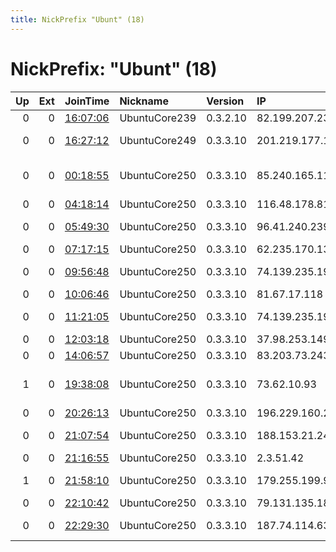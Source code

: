 ```yaml
---
title: NickPrefix "Ubunt" (18)
---
```


# NickPrefix: "Ubunt" (18)

|   Up |   Ext | JoinTime                                                                                            | Nickname      | Version   | IP              | AS                                       | CC   |   ORp |   Dirp | OS    | Contact   |   eFamMembers |
|-----:|------:|:----------------------------------------------------------------------------------------------------|:--------------|:----------|:----------------|:-----------------------------------------|:-----|------:|-------:|:------|:----------|--------------:|
|    0 |     0 | [16:07:06](https://metrics.torproject.org/rs.html#details/9D5B8855A165C7C1A0202DEB5A65B78E4CACE327) | UbuntuCore239 | 0.3.2.10  | 82.199.207.23   | Ucom LLC                                 | am   | 36513 |      0 | Linux | None      |             1 |
|    0 |     0 | [16:27:12](https://metrics.torproject.org/rs.html#details/244B51DCDE4C166004F5736A857A81AB4878C517) | UbuntuCore249 | 0.3.3.10  | 201.219.177.115 | MERCO COMUNICACIONES                     | ar   | 41441 |      0 | Linux | None      |             1 |
|    0 |     0 | [00:18:55](https://metrics.torproject.org/rs.html#details/AFC2A5E6FE41E87D0939B1A4E7517CE46C42CD3A) | UbuntuCore250 | 0.3.3.10  | 85.240.165.118  | Servicos De Comunicacoes E Multimedia S. | pt   | 45005 |      0 | Linux | None      |             1 |
|    0 |     0 | [04:18:14](https://metrics.torproject.org/rs.html#details/93244031613B79045AB0EBC4E9B7B1231A46878C) | UbuntuCore250 | 0.3.3.10  | 116.48.178.81   | HKT Limited                              | hk   | 34023 |      0 | Linux | None      |             1 |
|    0 |     0 | [05:49:30](https://metrics.torproject.org/rs.html#details/06BEBC140DBD283BDF59E49AD3D21D2D1BC7F179) | UbuntuCore250 | 0.3.3.10  | 96.41.240.239   | Charter Communications                   | us   | 42087 |      0 | Linux | None      |             1 |
|    0 |     0 | [07:17:15](https://metrics.torproject.org/rs.html#details/8940F11E1EB71FA6A741882B7A78A9B62FD8FE6C) | UbuntuCore250 | 0.3.3.10  | 62.235.170.135  | Proximus NV                              | be   | 41071 |      0 | Linux | None      |             1 |
|    0 |     0 | [09:56:48](https://metrics.torproject.org/rs.html#details/92D1EC846D98F530FCE1282EE7C31F016E831DC4) | UbuntuCore250 | 0.3.3.10  | 74.139.235.198  | Time Warner Cable Internet LLC           | us   | 39503 |      0 | Linux | None      |             1 |
|    0 |     0 | [10:06:46](https://metrics.torproject.org/rs.html#details/4B182A69C26641FA7C9C5D9451B4F6DCA583AA6B) | UbuntuCore250 | 0.3.3.10  | 81.67.17.118    | SFR SA                                   | fr   | 35701 |      0 | Linux | None      |             1 |
|    0 |     0 | [11:21:05](https://metrics.torproject.org/rs.html#details/395C926B250DBEFF5DEF30CAA5A8C74F69193A8E) | UbuntuCore250 | 0.3.3.10  | 74.139.235.198  | Time Warner Cable Internet LLC           | us   | 36705 |      0 | Linux | None      |             1 |
|    0 |     0 | [12:03:18](https://metrics.torproject.org/rs.html#details/398D40CC7B9AAF59D314573517CA619D598C5FF4) | UbuntuCore250 | 0.3.3.10  | 37.98.253.149   | LLC KomTehCentr                          | ru   | 37935 |      0 | Linux | None      |             1 |
|    0 |     0 | [14:06:57](https://metrics.torproject.org/rs.html#details/052BFDEF48F8941788D1CDA303B391D86E71D1BE) | UbuntuCore250 | 0.3.3.10  | 83.203.73.243   | Orange                                   | mq   | 37575 |      0 | Linux | None      |             1 |
|    1 |     0 | [19:38:08](https://metrics.torproject.org/rs.html#details/2F393CF145B9F2D3A0C1BA11062EE6C11D0121D7) | UbuntuCore250 | 0.3.3.10  | 73.62.10.93     | Comcast Cable Communications, LLC        | us   | 43293 |      0 | Linux | None      |             1 |
|    0 |     0 | [20:26:13](https://metrics.torproject.org/rs.html#details/9B226625FB65C6EB39A755D65BA49BA63F47A5BE) | UbuntuCore250 | 0.3.3.10  | 196.229.160.21  | ORANGE                                   | tn   | 42945 |      0 | Linux | None      |             1 |
|    0 |     0 | [21:07:54](https://metrics.torproject.org/rs.html#details/E420FC7E039D05DE29F4DA2CDFEBF3CC5340159A) | UbuntuCore250 | 0.3.3.10  | 188.153.21.243  | Vodafone Italia S.p.A.                   | it   | 44553 |      0 | Linux | None      |             1 |
|    0 |     0 | [21:16:55](https://metrics.torproject.org/rs.html#details/B31D20B574CED59042D5A8EED163BEEB56FFE036) | UbuntuCore250 | 0.3.3.10  | 2.3.51.42       | Orange                                   | fr   | 36023 |      0 | Linux | None      |             1 |
|    1 |     0 | [21:58:10](https://metrics.torproject.org/rs.html#details/B1BF44D4BD5BEDCBDC95420417F09D83779B7604) | UbuntuCore250 | 0.3.3.10  | 179.255.199.91  | Brasil Telecom S/A - Filial Distrito Fed | br   | 37217 |      0 | Linux | None      |             1 |
|    0 |     0 | [22:10:42](https://metrics.torproject.org/rs.html#details/3B86C6066B5D3D9C2D448AD171025C36D641A0CF) | UbuntuCore250 | 0.3.3.10  | 79.131.135.189  | OTEnet S.A.                              | gr   | 43259 |      0 | Linux | None      |             1 |
|    0 |     0 | [22:29:30](https://metrics.torproject.org/rs.html#details/CFEF20EAC732C4B5ABD4FFF8B3683C4C6C1B96FD) | UbuntuCore250 | 0.3.3.10  | 187.74.114.63   | TELEFu00D4NICA BRASIL S.A                | br   | 33419 |      0 | Linux | None      |             1 |
